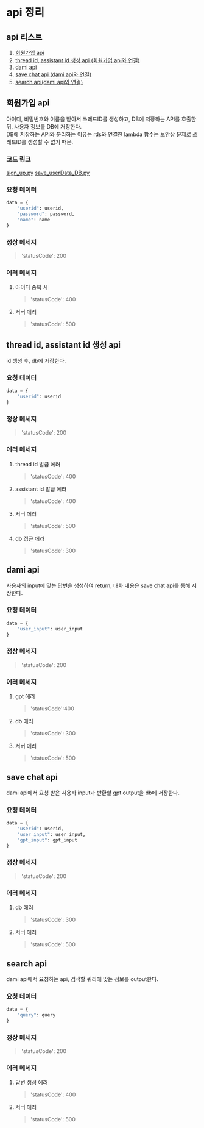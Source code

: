 # api 정리
## api 리스트
1. [회원가입 api](#회원가입-api)
2. [thread id, assistant id 생성 api (회원가입 api와 연결)](#thread-id-assistant-id-생성-api)
3. [dami api](#dami-api)
4. [save chat api (dami api와 연결)](#save-chat-api)
5. [search api(dami api와 연결)](#search-api)
## 회원가입 api
아이디, 비밀번호와 이름을 받아서 쓰레드ID를 생성하고, DB에 저장하는 API를 호출한 뒤, 사용자 정보를 DB에 저장한다.</br>
DB에 저장하는 API와 분리하는 이유는 rds와 연결한 lambda 함수는 보안상 문제로 쓰레드ID를 생성할 수 없기 때문.
### 코드 링크
[sign_up.py](https://github.com/sjk0503/chatAPP/blob/main/aws/sign_up.py)
[save_userData_DB.py](https://github.com/sjk0503/chatAPP/blob/main/aws/save_userData_DB.py)
### 요청 데이터
```python
data = {
    "userid": userid,
    "password": password,
    "name": name
}
```
### 정상 메세지
>'statusCode': 200
### 에러 메세지
1. 아이디 중복 시
    >'statusCode': 400
3. 서버 에러
    >'statusCode': 500

## thread id, assistant id 생성 api
id 생성 후, db에 저장한다.
### 요청 데이터
```python
data = {
    "userid": userid
}
```
### 정상 메세지
>'statusCode': 200
### 에러 메세지
1. thread id 발급 에러
   >'statusCode': 400
2. assistant id 발급 에러
   >'statusCode': 400
3. 서버 에러
   >'statusCode': 500
4. db 접근 에러
   >'statusCode': 300

## dami api
사용자의 input에 맞는 답변을 생성하여 return, 대화 내용은 save chat api를 통해 저장한다.
### 요청 데이터
```python
data = {
    "user_input": user_input
}
```
### 정상 메세지
>'statusCode': 200
### 에러 메세지
1. gpt 에러
   >'statusCode':400
2. db 에러
   >'statusCode': 300
3. 서버 에러
   >'statusCode': 500

## save chat api
dami api에서 요청 받은 사용자 input과 반환할 gpt output을 db에 저장한다.
### 요청 데이터
```python
data = {
    "userid": userid,
    "user_input": user_input,
    "gpt_input": gpt_input
}
```
### 정상 메세지
>'statusCode': 200
### 에러 메세지
1. db 에러
   >'statusCode': 300
2. 서버 에러
   >'statusCode': 500

## search api
dami api에서 요청하는 api, 검색할 쿼리에 맞는 정보를 output한다.
### 요청 데이터
```python
data = {
    "query": query
}
```
### 정상 메세지
>'statusCode': 200
### 에러 메세지
1. 답변 생성 에러
   >'statusCode': 400
2. 서버 에러
   >'statusCode': 500
